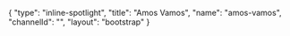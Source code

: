 {
    "type": "inline-spotlight",
    "title": "Amos Vamos",
    "name": "amos-vamos",
    "channelId": "",
    "layout": "bootstrap"
}